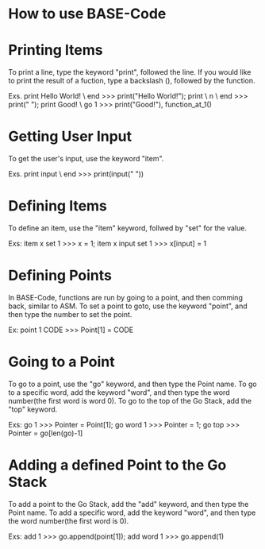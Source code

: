 # How to use BASE-Code

# Printing Items 

To print a line, type the keyword "print", followed the line. If you would like to print the result of a fuction, type a  backslash (\), followed by the function.

Exs. print Hello World! \ end >>> print("Hello World!"); print \ n \ end >>> print(" "); print Good! \ go 1 >>> print("Good!"), function_at_1()

# Getting User Input 

To get the user's input, use the keyword "item".

Exs. print input \ end >>> print(input(" "))

# Defining Items 

To define an item, use the "item" keyword, follwed by "set" for the value.

Exs: item x set 1 >>> x = 1; item x input set 1 >>> x[input] = 1

# Defining Points 

In BASE-Code, functions are run by going to a point, and then comming back, similar to ASM. To set a point to goto, use the keyword "point", and then type the number to set the point.

Ex: point 1 CODE >>> Point[1] = CODE

# Going to a Point 

To go to a point, use the "go" keyword, and then type the Point name. To go to a specific word, add the keyword "word", and then type the word number(the first word is word 0). To go to the top of the Go Stack, add the "top" keyword.

Exs: go 1 >>> Pointer = Point[1]; go word 1 >>> Pointer = 1; go top >>> Pointer = go[len(go)-1]

# Adding a defined Point to the Go Stack 

To add a point to the Go Stack, add the "add" keyword, and then type the Point name. To add a specific word, add the keyword "word", and then type the word number(the first word is 0).

Exs: add 1 >>> go.append(point[1]); add word 1 >>> go.append(1)
